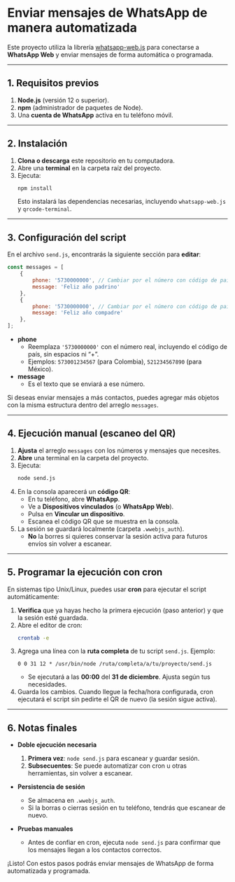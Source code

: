 # Enviar mensajes de WhatsApp de manera automatizada

Este proyecto utiliza la librería [whatsapp-web.js](https://www.npmjs.com/package/whatsapp-web.js) para conectarse a **WhatsApp Web** y enviar mensajes de forma automática o programada.

---

## 1. Requisitos previos

1. **Node.js** (versión 12 o superior).
2. **npm** (administrador de paquetes de Node).
3. Una **cuenta de WhatsApp** activa en tu teléfono móvil.

---

## 2. Instalación

1. **Clona o descarga** este repositorio en tu computadora.
2. Abre una **terminal** en la carpeta raíz del proyecto.
3. Ejecuta:
   ```bash
   npm install
   ```
   Esto instalará las dependencias necesarias, incluyendo `whatsapp-web.js` y `qrcode-terminal`.

---

## 3. Configuración del script

En el archivo `send.js`, encontrarás la siguiente sección para **editar**:

```js
const messages = [
    {
        phone: '5730000000', // Cambiar por el número con código de país (sin +)
        message: 'Feliz año padrino'
    },
    {
        phone: '5730000000', // Cambiar por el número con código de país (sin +)
        message: 'Feliz año compadre'
    },
];
```

- **phone**  
  - Reemplaza `'5730000000'` con el número real, incluyendo el código de país, sin espacios ni “+”.
  - Ejemplos: `573001234567` (para Colombia), `521234567890` (para México).
- **message**  
  - Es el texto que se enviará a ese número.

Si deseas enviar mensajes a más contactos, puedes agregar más objetos con la misma estructura dentro del arreglo `messages`.

---

## 4. Ejecución manual (escaneo del QR)

1. **Ajusta** el arreglo `messages` con los números y mensajes que necesites.
2. **Abre** una terminal en la carpeta del proyecto.
3. Ejecuta:
   ```bash
   node send.js
   ```
4. En la consola aparecerá un **código QR**:
   - En tu teléfono, abre **WhatsApp**.
   - Ve a **Dispositivos vinculados** (o **WhatsApp Web**).
   - Pulsa en **Vincular un dispositivo**.
   - Escanea el código QR que se muestra en la consola.
5. La sesión se guardará localmente (carpeta `.wwebjs_auth`).  
   - **No** la borres si quieres conservar la sesión activa para futuros envíos sin volver a escanear.

---

## 5. Programar la ejecución con cron

En sistemas tipo Unix/Linux, puedes usar **cron** para ejecutar el script automáticamente:

1. **Verifica** que ya hayas hecho la primera ejecución (paso anterior) y que la sesión esté guardada.
2. Abre el editor de cron:
   ```bash
   crontab -e
   ```
3. Agrega una línea con la **ruta completa** de tu script `send.js`. Ejemplo:
   ```cron
   0 0 31 12 * /usr/bin/node /ruta/completa/a/tu/proyecto/send.js
   ```
   - Se ejecutará a las **00:00** del **31 de diciembre**. Ajusta según tus necesidades.
4. Guarda los cambios. Cuando llegue la fecha/hora configurada, cron ejecutará el script sin pedirte el QR de nuevo (la sesión sigue activa).

---

## 6. Notas finales

- **Doble ejecución necesaria**  
  1. **Primera vez**: `node send.js` para escanear y guardar sesión.  
  2. **Subsecuentes**: Se puede automatizar con cron u otras herramientas, sin volver a escanear.

- **Persistencia de sesión**  
  - Se almacena en `.wwebjs_auth`.  
  - Si la borras o cierras sesión en tu teléfono, tendrás que escanear de nuevo.

- **Pruebas manuales**  
  - Antes de confiar en cron, ejecuta `node send.js` para confirmar que los mensajes llegan a los contactos correctos.

¡Listo! Con estos pasos podrás enviar mensajes de WhatsApp de forma automatizada y programada.
